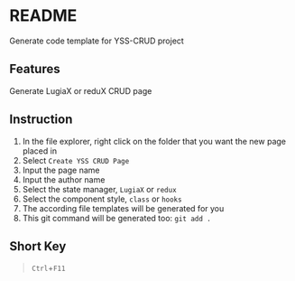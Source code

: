 # README

Generate code template for YSS-CRUD project

## Features

Generate LugiaX or reduX CRUD page

## Instruction

1. In the file explorer, right click on the folder that you want the new page placed in
2. Select `Create YSS CRUD Page`
3. Input the page name
4. Input the author name
5. Select the state manager, `LugiaX` or `redux`
6. Select the component style, `class` or `hooks`
7. The according file templates will be generated for you
8. This git command will be generated too: `git add .`

## Short Key
> `Ctrl`+`F11`
